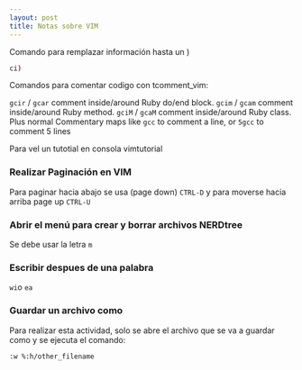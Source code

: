 ```yaml
---
layout: post
title: Notas sobre VIM
---
```


Comando para remplazar información hasta un )

```sh
ci)
```

Comandos para comentar codigo con tcomment_vim:

`gcir` / `gcar` comment inside/around Ruby do/end block.
`gcim` / `gcam` comment inside/around Ruby method.
`gciM` / `gcaM` comment inside/around Ruby class.
Plus normal Commentary maps like `gcc` to comment a line, or `5gcc` to comment 5 lines

Para vel un tutotial en consola
vimtutorial

### Realizar Paginación en VIM

Para paginar hacia abajo se usa (page down) `CTRL-D` y para moverse hacia arriba page up `CTRL-U` 

### Abrir el menú para crear y borrar archivos NERDtree

Se debe usar la letra `m`

### Escribir despues de una palabra

`wi`o `ea`

### Guardar un archivo como

Para realizar esta actividad, solo se abre el archivo que se va a guardar como y se ejecuta el comando:

`:w %:h/other_filename`
